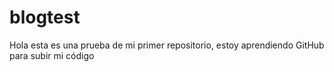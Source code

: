 # blogtest
Hola esta es una prueba de mi primer repositorio, estoy aprendiendo GitHub para subir mi código
